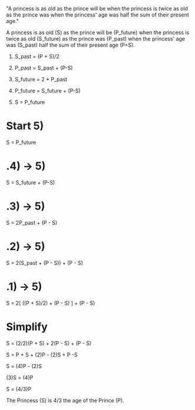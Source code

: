 "A princess is as old as the prince will be when the princess is twice as old as the prince was when the princess' age was half the sum of their present age."

A princess is as old (S) as the prince will be (P_future) when the princess is twice as old (S_future) as the prince was (P_past) when the princess' age was (S_past) half the sum of their present age (P+S).

1) S_past = (P + S)/2

2) P_past = S_past + (P-S)

3) S_future = 2 * P_past

4) P_future = S_future + (P-S)

5) S = P_future



#### ####



# Start 5)

S = P_future



# .4) -> 5)

  S = S_future + (P-S)



# .3) -> 5)

  S = 2P_past + (P - S)
  
  
  
# .2) -> 5)

  S = 2(S_past + (P - S)) + (P - S)
  
  
  
# .1) -> 5)

  S = 2[ ((P + S)/2) + (P - S) ] + (P - S)
  
  
  
# Simplify
S = (2/2)(P + S) + 2(P - S) + (P - S)

S = P + S + (2)P - (2)S + P -S

S = (4)P - (2)S

(3)S = (4)P

S = (4/3)P



The Princess (S) is 4/3 the age of the Prince (P).
